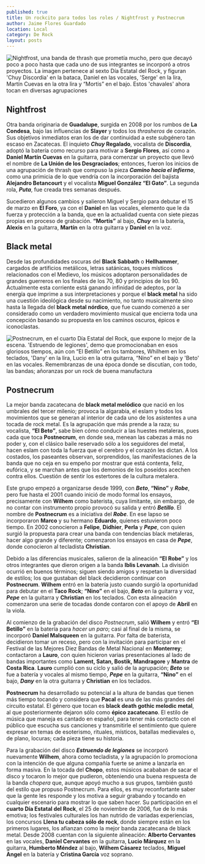 ```yaml
---
published: true
title: Un rockcito para todos los roles / Nightfrost y Postnecrum
author: Jaime Flores Guardado
location: Local
category: De Rock
layout: posts
---
```


![Nightfrost, una banda de thrash que prometía mucho, pero que decayó poco a poco hasta que cada uno de sus integrantes se incorporó a otros proyectos. La imagen pertenece al sexto Día Estatal del Rock, y figuran 'Chuy Discordia' en la bataca, Daniel en las vocales, 'Serge' en la lira, Martín Cuevas en la otra lira y “Mortis” en el bajo. Estos 'chavales' ahora tocan en diversas agrupaciones](http://i.imgur.com/Mb5xSEAm.jpg)
## Nightfrost

Otra banda originaria de **Guadalupe**, surgida en 2008 por los rumbos de **La Condesa**, bajo las influencias de **Slayer** y todos los _thrasheros_ de corazón. Sus objetivos inmediatos eran los de dar continuidad a este subgénero tan escaso en Zacatecas. El inquieto **_Chuy_ Regalado**, vocalista de **Discordia**, adoptó la batería como recurso para motivar a **Sergio Flores**, así como a **Daniel Martín Cuevas** en la guitarra, para comenzar un proyecto que llevó el nombre de **La Unión de los Desgraciados**; entonces, fueron los inicios de una agrupación de thrash que compuso la pieza _**Camino hacia el infierno**_, como una primicia de lo que vendría con la incorporación del bajista **Alejandro Betancourt** y el vocalista **Miguel González “El Gato”**. La segunda rola, _**Puta**_, fue creada tres semanas después. 

Sucedieron algunos cambios y salieron Miguel y Sergio para debutar el 15 de marzo en **El Foro**, ya con el **Daniel** en las vocales, elemento que le da fuerza y protección a la banda, que en la actualidad cuenta con siete piezas propias en proceso de grabación. **“Mortis”** al bajo, _**Chuy**_ en la batería, **Alexis** en la guitarra, **Martín** en la otra guitarra y **Daniel** en la voz.  
    


## Black metal

Desde las profundidades oscuras del **Black Sabbath** o **Hellhammer**, cargados de artificios metálicos, letras satánicas, toques místicos relacionados con el Medievo, los músicos adoptaron personalidades de grandes guerreros en los finales de los 70, 80 y principios de los 90. Actualmente esta corriente está ganando infinidad de adeptos, por la energía que imprime a sus interpretaciones y porque el **black metal** ha sido una cuestión ideológica desde su nacimiento, no tanto musicalmente sino hasta la llegada del **black metal nórdico**, que fue cuando comenzó a ser considerado como un verdadero movimiento musical que encierra toda una concepción basando su propuesta en los caminos oscuros, épicos e iconoclastas.


![Postnecrum, en el cuarto Día Estatal del Rock, que expone lo mejor de la escena. 'Estruendo de legiones', demo que promocionaban en esos gloriosos tiempos, aún con “El Betillo” en los tambores, Whilhem en los teclados, 'Dany' en la lira, Lucio en la otra guitarra, “Nino” en el bajo y 'Beto' en las vocales. Remembranzas de una época donde se discutían, con todo, las bandas; añoranzas por un rock de buena manufactura](http://i.imgur.com/rD1uAzmm.jpg)
## Postnecrum

La mejor banda zacatecana de **black metal melódico** que nació en los umbrales del tercer milenio; provoca la algarabía, el eslam y todos los movimientos que se generan al interior de cada uno de los asistentes a una tocada de rock metal. Es la agrupación que más prende a la raza; su vocalista, **“El Beto”**, sabe bien cómo conducir a las huestes metaleras, pues cada que toca **Postnecrum**, en donde sea, menean las cabezas a más no poder y, con el clásico baile reservado sólo a los seguidores del metal, hacen eslam con toda la fuerza que el cerebro y el corazón les dictan. A los costados, los paseantes observan, sorprendidos, las manifestaciones de la banda que no ceja en su empeño por mostrar que está contenta, feliz, eufórica, y se marchan antes que los demonios de los poseídos acechen contra ellos. Cuestión de sentir los estertores de la cultura metalera. 

Este grupo empezó a organizarse desde 1999, con _**Beto**_, **“Nino”** y **_Robe_**, pero fue hasta el 2001 cuando inició de modo formal los ensayos, precisamente con **Wilhem** como baterista, cuya limitante, sin embargo, de no contar con instrumento propio provocó su salida y entró _**Betillo**_. El nombre de **Postnecrum** es a iniciativa del _**Robe**_. En ese lapso se incorporaron **Marco** y su hermano **Eduardo**, quienes estuvieron poco tiempo. En 2002 conocieron a **Felipe**, **Didhier**, **Perla** y _**Pepe**_, con quien surgió la propuesta para crear una banda con tendencias black metaleras, hacer algo grande y diferente; comenzaron los ensayos en casa de _**Pepe**_, donde conocieron al tecladista **Christian**. 

Debido a las diferencias musicales, salieron de la alineación **“El Robe”** y los otros integrantes que dieron origen a la banda **Iblis Levanah**. La división ocurrió en buenos términos; siguen siendo amigos y respetan la diversidad de estilos; los que gustaban del black decidieron continuar con **Postnecrum**. **Wilhem** entró en la batería justo cuando surgió la oportunidad para debutar en el **Taco Rock**; **“Nino”** en el bajo, _**Beto**_ en la guitarra y voz, _**Pepe**_ en la guitarra y **Christian** en los teclados. Con esta alineación comenzaron una serie de tocadas donde contaron con el apoyo de **Abril** en la viola. 

Al comienzo de la grabación del disco _Postnecrum_, salió **Wilhem** y entró **“El Betillo”** en la batería para _hacer un paro_; casi al final de la misma, se incorporó **Daniel Malsqueen** en la guitarra. Por falta de baterista, decidieron tomar un receso, pero con la invitación para participar en el Festival de las Mejores Diez Bandas de Metal Nacional en **Monterrey**; contactaron a **Lauro**, con quien hicieron varias presentaciones al lado de bandas importantes como **Lament, Satan, Bostik, Mandragore** y **Mantra** de **Costa Rica**. **Lauro** cumplió con su ciclo y salió de la agrupación; _**Beto**_ se fue a batería y vocales al mismo tiempo, _**Pepe**_ en la guitarra, **“Nino”** en el bajo, _**Dany**_ en la otra guitarra y **Christian** en los teclados. 

**Postnecrum** ha desarrollado su potencial a la altura de bandas que tienen más tiempo tocando y considera que **Pacal** es una de las más grandes del circuito estatal. El género que tocan es **black death gothic melodic metal**, al que posteriormente dejaron sólo como **épico zacatecano**. El estilo de música que maneja es cantado en español, para tener más contacto con el público que escucha sus canciones y transmitirle el sentimiento que quiere expresar en temas de esoterismo, rituales, místicos, batallas medievales o, de plano, locuras; cada pieza tiene su historia. 

Para la grabación del disco _**Estruendo de legiones**_ se incorporó nuevamente **Wilhem**, ahora como tecladista, y la agrupación lo promociona con la intención de que alguna compañía fuerte se anime a lanzarla en forma masiva. En la tocada del **Chopo**, estos músicos acababan de sacar el disco y tocaron lo mejor que pudieron, obteniendo una buena respuesta de la banda _chopera_ que, aunque apoyó mucho a sus grupos, también gustó del estilo que propuso Postnecrum. Para ellos, es muy reconfortante saber que la gente les responde y los motiva a seguir grabando y tocando en cualquier escenario para mostrar lo que saben hacer. Su participación en el **cuarto Día Estatal del Rock**, el 25 de noviembre de 2006, fue de lo más emotiva; los festivales culturales los han nutrido de variadas experiencias, los concursos **Llena tu cabeza sólo de rock**, donde siempre están en los primeros lugares, los afianzan como la mejor banda zacatecana de black metal. Desde 2008 cuentan con la siguiente alineación: **Alberto Cervantes** en las vocales, **Daniel Cervantes** en la guitarra, **Lucio Márquez** en la guitarra, **Humberto Méndez** al bajo, **Wilhem Cásarez** teclados, **Miguel Angel** en la batería y **Cristina García** voz soprano.   

